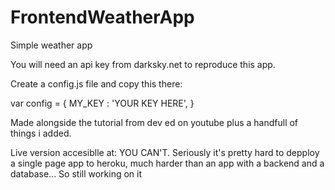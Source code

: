 # FrontendWeatherApp
Simple weather app 

You will need an api key from darksky.net to reproduce this app.

Create a config.js file and copy this there:

var config = {
  MY_KEY : 'YOUR KEY HERE',
}

Made alongside the tutorial from dev ed on youtube plus a handfull of things i added.


Live version accesiblle at: YOU CAN'T. Seriously it's pretty hard to depploy a single page app to heroku, much harder than an app with a backend and a database... So still working on it
